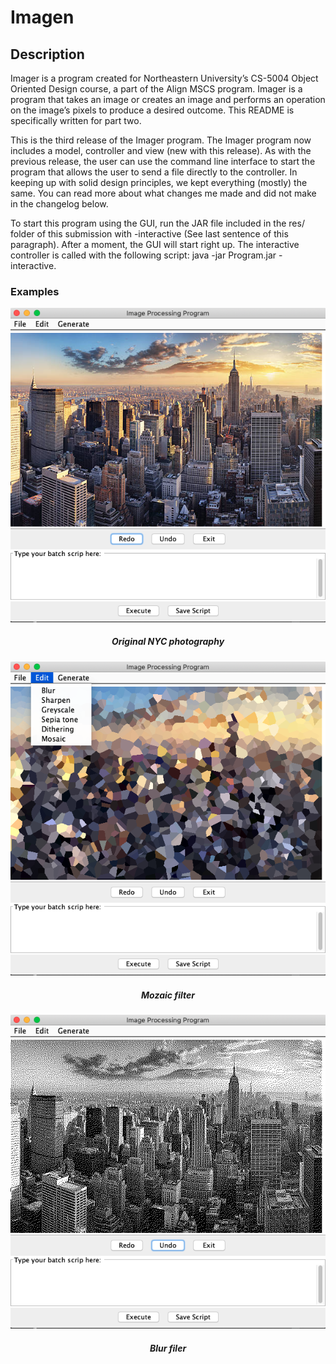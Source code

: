 # Imagen


## Description 

Imager is a program created for Northeastern University’s CS-5004 Object Oriented Design course, a part of the Align MSCS program. Imager is a program that takes an image or creates an image and performs an operation on the image’s pixels to produce a desired outcome. This README is specifically written for part two. 

This is the third release of the Imager program. The Imager program now includes a model, controller and view (new with this release). As with the previous release, the user can use the command line interface to start the program that allows the user to send a file directly to the controller. In keeping up with solid design principles, we kept everything (mostly) the same. You can read more about what changes me made and did not make in the changelog below. 

To start this program using the GUI, run the JAR file included in the res/ folder of this submission with -interactive (See last sentence of this paragraph). After a moment, the GUI will start right up. The interactive controller is called with the following script: java -jar Program.jar -interactive.

### Examples

<p align="center">
  <img src="docs/overview.png" />
</p>
<h5 align="center" margin-bottom="10px">Original NYC photography</h5>

<p align="center">
  <img src="docs/mozaic.png" />
</p>
<h5 align="center" margin-bottom="10px">Mozaic filter</h5>

<p align="center">
  <img src="docs/dithering.png" />
</p>
<h5 align="center" margin-bottom="10px">Blur filer</h5>



